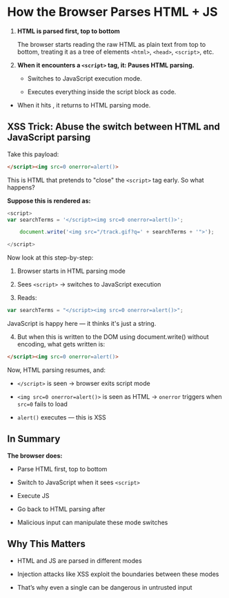 # How the Browser Parses HTML + JS

1. **HTML is parsed first, top to bottom**

   The browser starts reading the raw HTML as plain text from top to bottom, treating it as a tree of elements `<html>`, `<head>`, `<script>`, etc.

2. **When it encounters a `<script>` tag, it:
   Pauses HTML parsing.**

   - Switches to JavaScript execution mode.

   - Executes everything inside the script block as code.

- When it hits </script>, it returns to HTML parsing mode.

## XSS Trick: Abuse the switch between HTML and JavaScript parsing

Take this payload:

```html
</script><img src=0 onerror=alert()>
```

This is HTML that pretends to "close" the `<script>` tag early. So what happens?

**Suppose this is rendered as:**

```javascript
<script>
var searchTerms = '</script><img src=0 onerror=alert()>';

    document.write('<img src="/track.gif?q=' + searchTerms + '">');

</script>
```

Now look at this step-by-step:

1. Browser starts in HTML parsing mode

2. Sees `<script>` → switches to JavaScript execution

3. Reads:

```javascript
var searchTerms = "</script><img src=0 onerror=alert()>";
```

JavaScript is happy here — it thinks it's just a string.

4. But when this is written to the DOM using document.write() without encoding, what gets written is:

```html
</script><img src=0 onerror=alert()>
```

Now, HTML parsing resumes, and:

- `</script>` is seen → browser exits script mode

- `<img src=0 onerror=alert()>` is seen as HTML → `onerror` triggers when `src=0` fails to load

- `alert()` executes — this is XSS

## In Summary

**The browser does:**

- Parse HTML first, top to bottom

- Switch to JavaScript when it sees `<script>`

- Execute JS

- Go back to HTML parsing after </script>

- Malicious input can manipulate these mode switches

## Why This Matters

- HTML and JS are parsed in different modes

- Injection attacks like XSS exploit the boundaries between these modes

- That’s why even a single </script> can be dangerous in untrusted input
